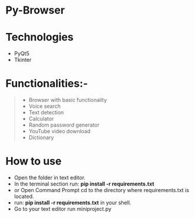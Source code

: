 # Py-Browser

# Technologies
  * PyQt5
  * Tkinter
  
# Functionalities:-
> * Browser with basic functionality
> * Voice search
> * Text detection
> * Calculator
> * Random password generator
> * YouTube video download
> * Dictionary

# How to use
* Open the folder in text editor.
* In the terminal section run: **pip install -r requirements.txt**
* or Open Command Prompt cd to the directory where requirements.txt is located.
* run: **pip install -r requirements.txt** in your shell.
* Go to your text editor run miniproject.py

